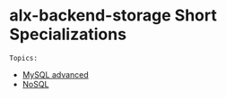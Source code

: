 # alx-backend-storage Short Specializations
```Topics:```

* [MySQL advanced](https://github.com/Amkeez252/alx-backend-storage/tree/master/0x00-MySQL_Advanced)
* [NoSQL](https://github.com/Amkeez252/alx-backend-storage/tree/master/0x01-NoSQL)
